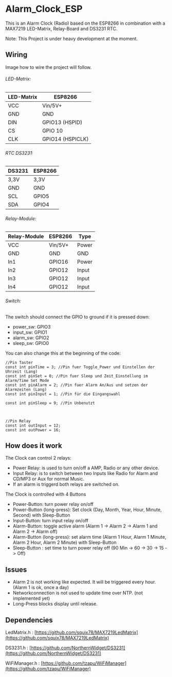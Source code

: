 # Alarm_Clock_ESP

This is an Alarm Clock (Radio) based on the ESP8266 in combination with a MAX7219 LED-Matrix, Relay-Board and DS3231 RTC.

Note: This Project is under heavy development at the moment.

## Wiring

Image how to wire the project will follow.

###### LED-Matrix:

| LED-Matrix | ESP8266 |
| -------- | -------- |
| VCC     | Vin/5V+   |
| GND     | GND    |
| DIN     | GPIO13 (HSPID)   |
| CS    | GPIO 10  |
| CLK     | GPIO14 (HSPICLK)  |


###### RTC DS3231:

| DS3231 | ESP8266 |
| -------- | -------- |
| 3,3V | 3,3V |
| GND | GND |
| SCL | GPIO5 |
| SDA | GPIO4 |


###### Relay-Module:

| Relay-Module | ESP8266 | Type |
| -------- | -------- | -------- |
| VCC     | Vin/5V+   | Power |
| GND     | GND    | GND |
| In1     | GPIO16    | Power |
| In2     | GPIO12    | Input |
| In3     | GPIO12    | Input |
| In4     | GPIO12    | Input |


###### Switch:

The switch should connect the GPIO to ground if it is pressed down:

* power_sw: GPIO3
* input_sw: GPIO1
* alarm_sw: GPIO2
* sleep_sw: GPIO0


You can also change this at the beginning of the code:
```
//Pin Taster
const int pinTime = 3; //Pin fuer Toggle_Power und Einstellen der Uhrzeit (Lang)
const int pinSet = 0; //Pin fuer Sleep und Zeit_Einstellung im Alarm/Time Set Mode
const int pinAlarm = 2; //Pin fuer Alarm An/Aus und setzen der Alarmzeiten (Lang)
const int pinInput = 1; //Pin für die Eingangswahl

const int pinSleep = 9; //Pin Unbenutzt



//Pin Relay
const int outInput = 12;
const int outPower = 16;
```

## How does it work

The Clock can control 2 relays:

* Power Relay: is used to turn on/off a AMP, Radio or any other device.
* Input Relay: is to switch between two Inputs like Radio for Alarm and CD/MP3 or Aux for normal Music.
* If an alarm is triggerd both relays are switched on.

The Clock is controlled with 4 Buttons

* Power-Button: turn power relay on/off 
* Power-Button (long-press): Set clock (Day, Month, Year, Hour, Minute, Second) with Sleep-Button
* Input-Button: turn input relay on/off
* Alarm-Button: toggle active alarm (Alarm 1 -> Alarm 2 -> Alarm 1 and Alarm 2 -> Alarm off)
* Alarm-Button (long-press): set alarm time (Alarm 1 Hour, Alarm 1 Minute, Alarm 2 Hour, Alarm 2 Minute) with Sleep-Button
* Sleep-Button : set time to turn power relay off (90 Min -> 60 -> 30 -> 15 -> Off)

## Issues

* Alarm 2 is not working like expected. It will be triggered every hour. (Alarm 1 is ok, once a day)
* Networkconnection is not used to update time over NTP. (not implemented yet)
* Long-Press blocks display until release.

## Dependencies

LedMatrix.h : [https://github.com/squix78/MAX7219LedMatrix](https://github.com/squix78/MAX7219LedMatrix)

DS3231.h : [https://github.com/NorthernWidget/DS3231](https://github.com/NorthernWidget/DS3231)

WiFiManager.h : [https://github.com/tzapu/WiFiManager](https://github.com/tzapu/WiFiManager)
